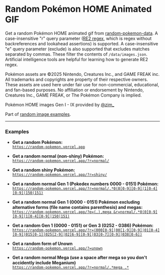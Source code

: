 # Random Pokémon HOME Animated GIF

Get a random Pokémon HOME animated gif from [random-pokemon-data](https://github.com/Ebola16/random-pokemon-data). A case-insensitive "r" query parameter ([RE2 regex](https://www.npmjs.com/package/re2), which is regex without backreferences and lookahead assertions) is supported. A case-insensitive "e" query parameter (exclude) is also supported that excludes matches separated by commas. These filter the contents of `/data/images.json`. Artificial intelligence tools are helpful for learning how to generate RE2 regex.

Pokémon assets are ©2025 Nintendo, Creatures Inc., and GAME FREAK inc.
All trademarks and copyrights are property of their respective owners.
These assets are used here under fair use for non-commercial, educational, and fan-based purposes.
No affiliation or endorsement by Nintendo, Creatures Inc., GAME FREAK, or The Pokémon Company is implied.

Pokémon HOME images Gen I - IX provided by [@zim_](https://x.com/zim_)

Part of [random image examples](https://ebola16.github.io/random-image-examples/).

---

### Examples

- **Get a random Pokémon:**  
  [`https://random-pokemon.vercel.app`](https://random-pokemon.vercel.app)

- **Get a random normal (non-shiny) Pokémon:**  
  [`https://random-pokemon.vercel.app/?r=normal/`](https://random-pokemon.vercel.app/?r=normal/)

- **Get a random shiny Pokémon:**  
  [`https://random-pokemon.vercel.app/?r=shiny/`](https://random-pokemon.vercel.app/?r=shiny/)

- **Get a random normal Gen 1 (Pokedex numbers 0000 - 0151) Pokémon:**  
  [`https://random-pokemon.vercel.app/?r=normal/.*0(0[0-9][0-9]|1[0-4][0-9]|150|151)`](https://random-pokemon.vercel.app/?r=normal/.*0(0[0-9][0-9]|1[0-4][0-9]|150|151))

- **Get a random normal Gen 1 (0000 - 0151) Pokémon excluding alternative forms (file name contains parenthesis) and megas:**  
  [`https://random-pokemon.vercel.app/?e=(,),mega &r=normal/.*0(0[0-9][0-9]|1[0-4][0-9]|150|151)`](https://random-pokemon.vercel.app/?e=(,),mega%20&r=normal/.*0(0[0-9][0-9]|1[0-4][0-9]|150|151))

- **Get a random Gen 1 (0000 - 0151) or Gen 3 (0252 - 0386) Pokémon:**  
  [`https://random-pokemon.vercel.app/?r=(000[0-9]|00[1-9][0-9]|01[0-4][0-9]|015[0-1]|025[2-9]|02[6-9][0-9]|03[0-7][0-9]|038[0-6])`](https://random-pokemon.vercel.app/?r=(000[0-9]|00[1-9][0-9]|01[0-4][0-9]|015[0-1]|025[2-9]|02[6-9][0-9]|03[0-7][0-9]|038[0-6]))

- **Get a random form of Unown**  
  [`https://random-pokemon.vercel.app/?=unown`](https://random-pokemon.vercel.app/?r=unown)

- **Get a random normal Mega (use a space after mega so you don't accidently include Meganium)**  
  [`https://random-pokemon.vercel.app/?r=normal/.*mega .*`](https://random-pokemon.vercel.app/?r=normal/.*mega%20.*)
